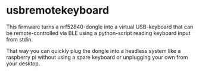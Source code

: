 # usbremotekeyboard

This firmware turns a nrf52840-dongle into a virtual USB-keyboard that can be
remote-controlled via BLE using a python-script reading keyboard input from
stdin.

That way you can quickly plug the dongle into a headless system like a raspberry
pi without using a spare keyboard or unplugging your own from your desktop.

